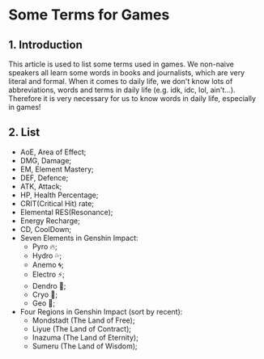 # Some Terms for Games

## 1. Introduction

This article is used to list some terms used in games. We non-naive speakers all learn some words in books and journalists, which are very literal and formal. When it comes to daily life, we don't know lots of abbreviations, words and terms in daily life (e.g. idk, idc, lol, ain't...). Therefore it is very necessary for us to know words in daily life, especially in games!

## 2. List

* AoE, Area of Effect;
* DMG, Damage;
* EM, Element Mastery;
* DEF, Defence;
* ATK, Attack;
* HP, Health Percentage;
* CRIT(Critical Hit) rate;
* Elemental RES(Resonance);
* Energy Recharge;
* CD, CoolDown;
* Seven Elements in Genshin Impact:
  * Pyro 🔥;
  * Hydro 💦;
  * Anemo 🌀;
  * Electro ⚡️;
  * Dendro 🍃;
  * Cryo 🧊;
  * Geo 🧱;
* Four Regions in Genshin Impact (sort by recent):
  * Mondstadt (The Land of Free);
  * Liyue (The Land of Contract);
  * Inazuma (The Land of Eternity);
  * Sumeru (The Land of Wisdom);

